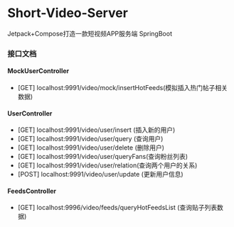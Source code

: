 # Short-Video-Server

Jetpack+Compose打造一款短视频APP服务端 SpringBoot

### 接口文档


#### MockUserController

- [GET] localhost:9991/video/mock/insertHotFeeds(模拟插入热门帖子相关数据)

#### UserController

- [GET] localhost:9991/video/user/insert (插入新的用户)
- [GET] localhost:9991/video/user/query (查询用户)
- [GET] localhost:9991/video/user/delete (删除用户)
- [GET] localhost:9991/video/user/queryFans(查询粉丝列表)
- [GET] localhost:9991/video/user/relation(查询两个用户的关系)
- [POST] localhost:9991/video/user/update (更新用户信息)

#### FeedsController
- [GET] localhost:9996/video/feeds/queryHotFeedsList (查询贴子列表数据)